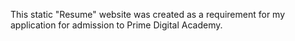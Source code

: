 This static "Resume" website was created as a requirement 
for my application for admission to Prime Digital Academy.
